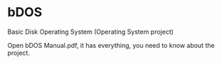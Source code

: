 bDOS
====

Basic Disk Operating System (Operating System project)

Open bDOS Manual.pdf, it has everything, you need to know about the project.
